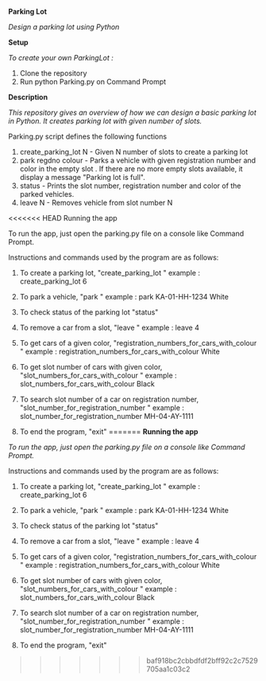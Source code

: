 **Parking Lot**

*Design a parking lot using Python*

**Setup**

*To create your own ParkingLot :*
1. Clone the repository
2. Run python Parking.py on Command Prompt

**Description**

*This repository gives an overview of how we can design a basic parking lot in Python. It creates parking lot with given number of slots.*

Parking.py script defines the following functions 
1. create_parking_lot N - Given N number of slots to create a parking lot
2. park regdno colour - Parks a vehicle with given registration number and color in the empty slot . If there are no more empty slots available, it display a message "Parking lot is full".
3. status - Prints the slot number, registration number and color of the parked vehicles.
4. leave N - Removes vehicle from slot number N

<<<<<<< HEAD
Running the app

To run the app, just open the parking.py file on a console like Command Prompt.

Instructions and commands used by the program are as follows:

1. To create a parking lot, "create_parking_lot " example : create_parking_lot 6

2. To park a vehicle, "park " example : park KA-01-HH-1234 White

3. To check status of the parking lot "status"

4. To remove a car from a slot, "leave " example : leave 4

5. To get cars of a given color, "registration_numbers_for_cars_with_colour " example : registration_numbers_for_cars_with_colour White

6. To get slot number of cars with given color, "slot_numbers_for_cars_with_colour " example : slot_numbers_for_cars_with_colour Black

7. To search slot number of a car on registration number, "slot_number_for_registration_number " example : slot_number_for_registration_number MH-04-AY-1111

8. To end the program, "exit"
=======
**Running the app**

*To run the app, just open the parking.py file on a console like Command Prompt.*

Instructions and commands used by the program are as follows:

1.  To create a parking lot, "create_parking_lot <size of lot>"
    example : create_parking_lot 6

2.  To park a vehicle, "park <registration number in format> <color>"
    example : park KA-01-HH-1234 White

3.  To check status of the parking lot "status"

4.  To remove a car from a slot, "leave <slot number>"
    example : leave 4

5.  To get cars of a given color, "registration_numbers_for_cars_with_colour <color>"
    example : registration_numbers_for_cars_with_colour White

6.  To get slot number of cars with given color, "slot_numbers_for_cars_with_colour <color>"
    example : slot_numbers_for_cars_with_colour Black

7.  To search slot number of a car on registration number, "slot_number_for_registration_number <registration number>"
    example : slot_number_for_registration_number MH-04-AY-1111

8.  To end the program, "exit"
>>>>>>> baf918bc2cbbdfdf2bff92c2c7529705aa1c03c2
